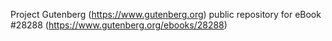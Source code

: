 Project Gutenberg (https://www.gutenberg.org) public repository for eBook #28288 (https://www.gutenberg.org/ebooks/28288)

